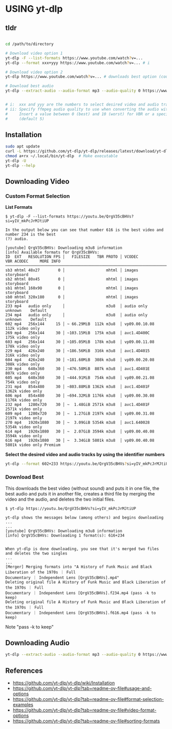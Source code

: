 # USING yt-dlp

## tldr

```Bash

cd /path/to/directory

# Download video option 1
yt-dlp -F --list-formats https://www.youtube.com/watch?v=...
yt-dlp --format xxx+yyy https://www.youtube.com/watch?v=... # i

# Download video option 2
yt-dlp https://www.youtube.com/watch?v=... # downloads best option (could be largest file size!)

# Download best audio
yt-dlp --extract-audio --audio-format mp3 --audio-quality 0 https://www.youtube.com/watch?v=... # ii


# i:  xxx and yyy are the numbers to select desired video and audio tracks
# ii: Specify ffmpeg audio quality to use when converting the audio with -x. 
#     Insert a value between 0 (best) and 10 (worst) for VBR or a specific bitrate like 128K
#     (default 5)

```

<!-- ≈≈≈≈≈≈≈≈≈≈≈≈≈≈≈≈≈≈≈≈≈≈≈≈≈≈≈≈≈≈≈≈≈≈≈≈≈≈≈≈≈≈≈***≈≈≈≈≈≈≈≈≈≈≈≈≈≈≈≈≈≈≈≈≈≈≈≈≈≈≈≈≈≈≈≈≈≈≈≈≈≈≈≈≈≈≈≈≈ -->
## Installation

```Bash
sudo apt update
curl -L https://github.com/yt-dlp/yt-dlp/releases/latest/download/yt-dlp -o ~/.local/bin/yt-dlp
chmod a+rx ~/.local/bin/yt-dlp  # Make executable
yt-dlp -U
yt-dlp --help
```

<!-- ≈≈≈≈≈≈≈≈≈≈≈≈≈≈≈≈≈≈≈≈≈≈≈≈≈≈≈≈≈≈≈≈≈≈≈≈≈≈≈≈≈≈≈***≈≈≈≈≈≈≈≈≈≈≈≈≈≈≈≈≈≈≈≈≈≈≈≈≈≈≈≈≈≈≈≈≈≈≈≈≈≈≈≈≈≈≈≈≈ -->
## Downloading Video

### Custom Format Selection

**List Formats**

```console
$ yt-dlp -F --list-formats https://youtu.be/QrgV35cBHVs?si=yIV_mkPcJrMJtiUP

In the output below you can see that number 616 is the best video and number 234 is the best
(?) audio. 

[youtube] QrgV35cBHVs: Downloading m3u8 information
[info] Available formats for QrgV35cBHVs:
ID  EXT   RESOLUTION FPS │   FILESIZE   TBR PROTO │ VCODEC          VBR ACODEC     MORE INFO
─────────────────────────────────────────────────────────────────────────────────────────────
sb3 mhtml 48x27        0 │                  mhtml │ images                         storyboard
sb2 mhtml 80x45        0 │                  mhtml │ images                         storyboard
sb1 mhtml 160x90       0 │                  mhtml │ images                         storyboard
sb0 mhtml 320x180      0 │                  mhtml │ images                         storyboard
233 mp4   audio only     │                  m3u8  │ audio only          unknown    Default
234 mp4   audio only     │                  m3u8  │ audio only          unknown    Default
602 mp4   256x144     15 │ ~ 66.29MiB  112k m3u8  │ vp09.00.10.08  112k video only
269 mp4   256x144     30 │ ~103.15MiB  175k m3u8  │ avc1.4D400C    175k video only
603 mp4   256x144     30 │ ~105.05MiB  178k m3u8  │ vp09.00.11.08  178k video only
229 mp4   426x240     30 │ ~186.56MiB  316k m3u8  │ avc1.4D4015    316k video only
604 mp4   426x240     30 │ ~181.60MiB  308k m3u8  │ vp09.00.20.08  308k video only
230 mp4   640x360     30 │ ~476.58MiB  807k m3u8  │ avc1.4D401E    807k video only
605 mp4   640x360     30 │ ~444.91MiB  754k m3u8  │ vp09.00.21.08  754k video only
231 mp4   854x480     30 │ ~803.88MiB 1362k m3u8  │ avc1.4D401F   1362k video only
606 mp4   854x480     30 │ ~694.32MiB 1176k m3u8  │ vp09.00.30.08 1176k video only
232 mp4   1280x720    30 │ ~  1.48GiB 2571k m3u8  │ avc1.4D401F   2571k video only
609 mp4   1280x720    30 │ ~  1.27GiB 2197k m3u8  │ vp09.00.31.08 2197k video only
270 mp4   1920x1080   30 │ ~  3.09GiB 5354k m3u8  │ avc1.640028   5354k video only
614 mp4   1920x1080   30 │ ~  2.07GiB 3594k m3u8  │ vp09.00.40.08 3594k video only
616 mp4   1920x1080   30 │ ~  3.34GiB 5801k m3u8  │ vp09.00.40.08 5801k video only Premium
```

**Select the desired video and audio tracks by using the identifier numbers**

```Bash
yt-dlp --format 602+233 https://youtu.be/QrgV35cBHVs?si=yIV_mkPcJrMJtiUP
```

### Download Best 

This downloads the best video (without sound) and puts it in one file, the best audio and puts it in
another file, creates a third file by merging the video and the audio, and deletes the two initial
files. 

```Console
$ yt-dlp https://youtu.be/QrgV35cBHVs?si=yIV_mkPcJrMJtiUP

yt-dlp shows the messages below (among others) and begins downloading
...
...
[youtube] QrgV35cBHVs: Downloading m3u8 information
[info] QrgV35cBHVs: Downloading 1 format(s): 616+234


When yt-dlp is done downloading, you see that it's merged two files and deletes the two singles
...
...
[Merger] Merging formats into "A History of Funk Music and Black Liberation of the 1970s ｜ Full
Documentary ｜ Independent Lens [QrgV35cBHVs].mp4"
Deleting original file A History of Funk Music and Black Liberation of the 1970s ｜ Full
Documentary ｜ Independent Lens [QrgV35cBHVs].f234.mp4 (pass -k to keep)
Deleting original file A History of Funk Music and Black Liberation of the 1970s ｜ Full
Documentary ｜ Independent Lens [QrgV35cBHVs].f616.mp4 (pass -k to keep)
```

Note "pass -k to keep"


<!-- ≈≈≈≈≈≈≈≈≈≈≈≈≈≈≈≈≈≈≈≈≈≈≈≈≈≈≈≈≈≈≈≈≈≈≈≈≈≈≈≈≈≈≈***≈≈≈≈≈≈≈≈≈≈≈≈≈≈≈≈≈≈≈≈≈≈≈≈≈≈≈≈≈≈≈≈≈≈≈≈≈≈≈≈≈≈≈≈≈ -->
## Downloading Audio

```Bash
yt-dlp --extract-audio --audio-format mp3 --audio-quality 0 https://www.youtube.com/watch?v=...
```

<!-- ≈≈≈≈≈≈≈≈≈≈≈≈≈≈≈≈≈≈≈≈≈≈≈≈≈≈≈≈≈≈≈≈≈≈≈≈≈≈≈≈≈≈≈***≈≈≈≈≈≈≈≈≈≈≈≈≈≈≈≈≈≈≈≈≈≈≈≈≈≈≈≈≈≈≈≈≈≈≈≈≈≈≈≈≈≈≈≈≈ -->
## References

* https://github.com/yt-dlp/yt-dlp/wiki/Installation  
* https://github.com/yt-dlp/yt-dlp?tab=readme-ov-file#usage-and-options  
* https://github.com/yt-dlp/yt-dlp?tab=readme-ov-file#format-selection-examples  
* https://github.com/yt-dlp/yt-dlp?tab=readme-ov-file#video-format-options  
* https://github.com/yt-dlp/yt-dlp?tab=readme-ov-file#sorting-formats  


<!-- further (have not done yet) -->
<!-- https://www.rapidseedbox.com/blog/yt-dlp-complete-guide -->
<!-- subl /etc/yt-dlp.conf # create config file -->
